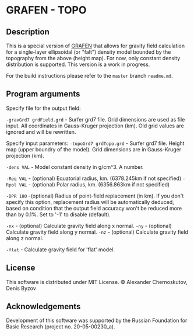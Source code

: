 # GRAFEN - TOPO

## Description

This is a special version of [GRAFEN](https://github.com/AlexIII/GRAFEN) that allows for gravity field calculation for a single-layer ellipsoidal (or "falt") density model bounded by the topography from the above (height map). For now, only constant density distribution is supported. 
This version is a work in progress.

For the build instructions please refer to the `master` branch `readme.md`.


## Program arguments
Specify file for the output field:

`-gravGrd7 grdField.grd`			- Surfer grd7 file. Grid dimensions are used as file input. All coordinates in Gauss-Kruger projection (km). Old grid values are ignored and will be rewritten.

Specify input parameters:
`-topoGrd7 grdTopo.grd`			- Surfer grd7 file. Height map (upper boundry of the model). Grid dimensions are in Gauss-Kruger projection (km).

`-dens VAL`			- Model constant density in g/cm^3. A number.

`-Req VAL`			- (optional) Equatorial radius, km. (6378.245km if not specified)
`-Rpol VAL`			- (optional) Polar radius, km. (6356.863km if not specified)

`-DPR 180` 			-(optional) Radius of point-field replacement (in km). If you don't specify this option, replacement radius will be automatically deduced, based on condition that the output field accuracy won't be reduced more than by 0.1%. Set to '-1' to disable (default).

`-nx`			      - (optional) Calculate gravity field along x normal.
`-ny`			      - (optional) Calculate gravity field along y normal.
`-nz`			      - (optional) Calculate gravity field along z normal.

`-flat` 				- Calculate gravity field for 'flat' model.


## License

This software is distributed under MIT License. © Alexander Chernoskutov, Denis Byzov


## Acknowledgements

Development of this software was supported by the Russian Foundation for Basic Research (project no. 20-05-00230_a). 


